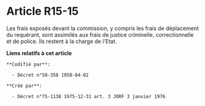 # Article R15-15

Les frais exposés devant la commission, y compris les frais de déplacement du requérant, sont assimilés aux frais de justice
criminelle, correctionnelle et de police. Ils restent à la charge de l'Etat.

**Liens relatifs à cet article**

	**Codifié par**:

	  - Décret n°58-358 1958-04-02

	**Créé par**:

	  - Décret n°75-1138 1975-12-31 art. 3 JORF 3 janvier 1976
